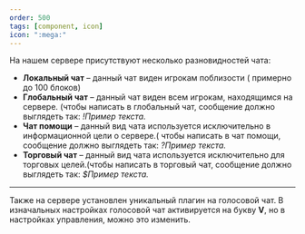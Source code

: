 ```yaml
---
order: 500
tags: [component, icon]
icon: ":mega:"
---
```

На нашем сервере присутствуют несколько разновидностей чата:
- **Локальный чат** – данный чат виден игрокам поблизости ( примерно до 100 блоков)
- **Глобальный чат** – данный чат виден всем игрокам, находящимся на сервере. (чтобы написать в глобальный чат, сообщение должно выглядеть так: *!Пример текста.*
- **Чат помощи** – данный вид чата используется исключительно в информационной цели о сервере.( чтобы написать в чат помощи, сообщение должно выглядеть так: *?Пример текста.*
- **Торговый чат** – данный вид чата используется исключительно для торговых целей.(чтобы написать в торговый чат, сообщение должно выглядеть так: *$Пример текста.*

------------


Также на сервере установлен уникальный плагин на голосовой чат. В изначальных настройках голосовой чат активируется на букву **V**, но в настройках управления, можно это изменить.

